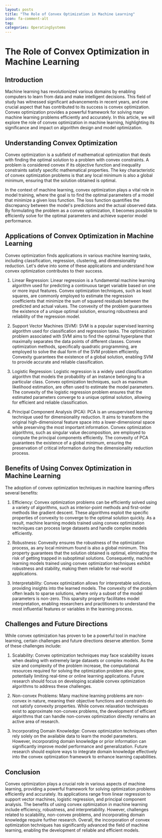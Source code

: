 ```yaml
---
layout: posts
title: "The Role of Convex Optimization in Machine Learning"
icon: fa-comment-alt
tag:      
categories: OperatingSystems
---
```



# The Role of Convex Optimization in Machine Learning

## Introduction

Machine learning has revolutionized various domains by enabling computers to learn from data and make intelligent decisions. This field of study has witnessed significant advancements in recent years, and one crucial aspect that has contributed to its success is convex optimization. Convex optimization provides a powerful framework for solving many machine learning problems efficiently and accurately. In this article, we will explore the role of convex optimization in machine learning, highlighting its significance and impact on algorithm design and model optimization.

## Understanding Convex Optimization

Convex optimization is a subfield of mathematical optimization that deals with finding the optimal solution to a problem with convex constraints. A problem is considered convex if its objective function and inequality constraints satisfy specific mathematical properties. The key characteristic of convex optimization problems is that any local minimum is also a global minimum, ensuring that the solution obtained is optimal.

In the context of machine learning, convex optimization plays a vital role in model training, where the goal is to find the optimal parameters of a model that minimize a given loss function. The loss function quantifies the discrepancy between the model's predictions and the actual observed data. By formulating the problem as a convex optimization, it becomes possible to efficiently solve for the optimal parameters and achieve superior model performance.

## Applications of Convex Optimization in Machine Learning

Convex optimization finds applications in various machine learning tasks, including classification, regression, clustering, and dimensionality reduction. Let's delve into some of these applications and understand how convex optimization contributes to their success.

1. Linear Regression:
Linear regression is a fundamental machine learning algorithm used for predicting a continuous target variable based on one or more input features. Convex optimization techniques, such as least squares, are commonly employed to estimate the regression coefficients that minimize the sum of squared residuals between the predicted and actual values. The convexity of the problem guarantees the existence of a unique optimal solution, ensuring robustness and reliability of the regression model.

2. Support Vector Machines (SVM):
SVM is a popular supervised learning algorithm used for classification and regression tasks. The optimization problem associated with SVM aims to find the optimal hyperplane that maximally separates the data points of different classes. Convex optimization methods, specifically quadratic programming, are employed to solve the dual form of the SVM problem efficiently. Convexity guarantees the existence of a global solution, enabling SVM to provide accurate and reliable classification.

3. Logistic Regression:
Logistic regression is a widely used classification algorithm that models the probability of an instance belonging to a particular class. Convex optimization techniques, such as maximum likelihood estimation, are often used to estimate the model parameters. The convexity of the logistic regression problem ensures that the estimated parameters converge to a unique optimal solution, allowing for efficient and reliable classification.

4. Principal Component Analysis (PCA):
PCA is an unsupervised learning technique used for dimensionality reduction. It aims to transform the original high-dimensional feature space into a lower-dimensional space while preserving the most important information. Convex optimization algorithms, such as singular value decomposition, are employed to compute the principal components efficiently. The convexity of PCA guarantees the existence of a global minimum, ensuring the preservation of critical information during the dimensionality reduction process.

## Benefits of Using Convex Optimization in Machine Learning

The adoption of convex optimization techniques in machine learning offers several benefits:

1. Efficiency:
Convex optimization problems can be efficiently solved using a variety of algorithms, such as interior-point methods and first-order methods like gradient descent. These algorithms exploit the specific properties of convexity to converge to the optimal solution quickly. As a result, machine learning models trained using convex optimization techniques can process large datasets and handle complex models efficiently.

2. Robustness:
Convexity ensures the robustness of the optimization process, as any local minimum found is also a global minimum. This property guarantees that the solution obtained is optimal, eliminating the risk of getting trapped in suboptimal solutions. Consequently, machine learning models trained using convex optimization techniques exhibit robustness and stability, making them reliable for real-world applications.

3. Interpretability:
Convex optimization allows for interpretable solutions, providing insights into the learned models. The convexity of the problem often leads to sparse solutions, where only a subset of the model parameters is non-zero. This sparsity property facilitates model interpretation, enabling researchers and practitioners to understand the most influential features or variables in the learning process.

## Challenges and Future Directions

While convex optimization has proven to be a powerful tool in machine learning, certain challenges and future directions deserve attention. Some of these challenges include:

1. Scalability:
Convex optimization techniques may face scalability issues when dealing with extremely large datasets or complex models. As the size and complexity of the problem increase, the computational resources required for solving the optimization problem also grow, potentially limiting real-time or online learning applications. Future research should focus on developing scalable convex optimization algorithms to address these challenges.

2. Non-convex Problems:
Many machine learning problems are non-convex in nature, meaning their objective functions and constraints do not satisfy convexity properties. While convex relaxation techniques exist to approximate non-convex problems, the development of efficient algorithms that can handle non-convex optimization directly remains an active area of research.

3. Incorporating Domain Knowledge:
Convex optimization techniques often rely solely on the available data to learn the model parameters. However, incorporating domain knowledge or prior information can significantly improve model performance and generalization. Future research should explore ways to integrate domain knowledge effectively into the convex optimization framework to enhance learning capabilities.

## Conclusion

Convex optimization plays a crucial role in various aspects of machine learning, providing a powerful framework for solving optimization problems efficiently and accurately. Its applications range from linear regression to support vector machines, logistic regression, and principal component analysis. The benefits of using convex optimization in machine learning include efficiency, robustness, and interpretability. However, challenges related to scalability, non-convex problems, and incorporating domain knowledge require further research. Overall, the incorporation of convex optimization techniques has significantly advanced the field of machine learning, enabling the development of reliable and efficient models.